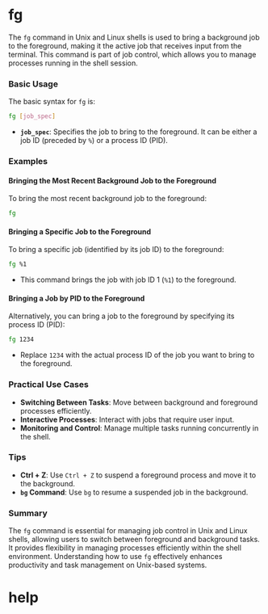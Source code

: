 # fg

The `fg` command in Unix and Linux shells is used to bring a background job to the foreground, making it the active job that receives input from the terminal. This command is part of job control, which allows you to manage processes running in the shell session.

### Basic Usage

The basic syntax for `fg` is:

```sh
fg [job_spec]
```

- **`job_spec`**: Specifies the job to bring to the foreground. It can be either a job ID (preceded by `%`) or a process ID (PID).

### Examples

#### Bringing the Most Recent Background Job to the Foreground

To bring the most recent background job to the foreground:

```sh
fg
```

#### Bringing a Specific Job to the Foreground

To bring a specific job (identified by its job ID) to the foreground:

```sh
fg %1
```

- This command brings the job with job ID 1 (`%1`) to the foreground.

#### Bringing a Job by PID to the Foreground

Alternatively, you can bring a job to the foreground by specifying its process ID (PID):

```sh
fg 1234
```

- Replace `1234` with the actual process ID of the job you want to bring to the foreground.

### Practical Use Cases

- **Switching Between Tasks**: Move between background and foreground processes efficiently.
- **Interactive Processes**: Interact with jobs that require user input.
- **Monitoring and Control**: Manage multiple tasks running concurrently in the shell.

### Tips

- **Ctrl + Z**: Use `Ctrl + Z` to suspend a foreground process and move it to the background.
- **`bg` Command**: Use `bg` to resume a suspended job in the background.

### Summary

The `fg` command is essential for managing job control in Unix and Linux shells, allowing users to switch between foreground and background tasks. It provides flexibility in managing processes efficiently within the shell environment. Understanding how to use `fg` effectively enhances productivity and task management on Unix-based systems. 


# help 

```

```

